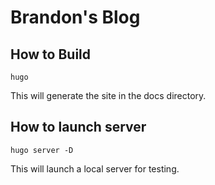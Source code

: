 # Brandon's Blog

## How to Build
```
hugo
```
This will generate the site in the docs directory.

## How to launch server
```
hugo server -D
```
This will launch a local server for testing.
